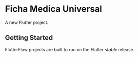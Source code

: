 # Ficha Medica Universal

A new Flutter project.

## Getting Started

FlutterFlow projects are built to run on the Flutter _stable_ release.
